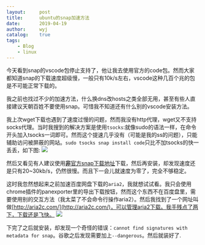 ```yaml
---
layout:		post
title:		ubuntu的snap加速方法
date:		2019-04-19
author:		wyj
catalog:	true
tags:
    - Blog
    - linux
---
```


今天看到snap的vscode包停止支持了，他让我去使用官方的code包。然而大家都知道snap的下载速度超级慢，一般只有10k/s左右，vscode这种几百个兆的包是不可能正常下载的。

我之前也找过不少的加速方法，什么换dns改hosts之类全部无用，甚至有些人直接建议天朝百姓不要使用snap。可惜我不知道还有什么别的vscode安装方法。

我上次wget下载也遇到了速度过慢的问题，然而我没有http代理，wget又不支持socks代理。当时我搜到的解决方案是使用`tsocks`:就像sudo的语法一样，在命令开头加入tsocks一词即可。然而这个提速几乎没有（可能是我的ss的问题），只能辅助访问被屏蔽的网站。`sudo tsocks snap install code`只比不加tsocks的快一丢丢，如下图:
![](https://i.loli.net/2019/04/19/5cb9aa86e1efb.png
)

然后又看见有人建议使用[**非**官方snap下载地址](https://uappexplorer.com/snap/ubuntu/code)下载，然后再安装，却发现速度还是只有20~30kb/s，仍然很慢。而且下一会儿就速度为零了，完全不够稳定。

这时我忽然想起来之前加速百度网盘下载的`aria2`，我就想试试看。我只会使用chrome插件的panexporter里的导出下载按钮，然而这个东西不在百度盘里，需要使用别的交互方法（我太菜了不会命令行操作aria2）。然后我找到了一个网址叫做[http://aria2c.com/](http://aria2c.com/)，可以管理aria2下载。我手残点了两下，下载还是飞快。
![](https://i.loli.net/2019/04/19/5cb9acc972fc0.png
)

下完了之后就安装，却发现一个奇怪的错误：`cannot find signatures with metadata for snap`。谷歌之后发现需要加上`--dangerous`。然后就装好了.
